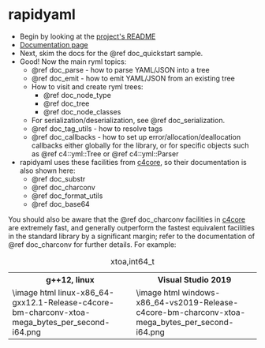 # rapidyaml

* Begin by looking at the [project's README](https://github.com/biojppm/rapidyaml/blob/v0.5.0/README.md)
* [Documentation page](https://rapidyaml.readthedocs.org)
* Next, skim the docs for the @ref doc_quickstart sample.
* Good! Now the main ryml topics:
  * @ref doc_parse - how to parse YAML/JSON into a tree
  * @ref doc_emit - how to emit YAML/JSON from an existing tree
  * How to visit and create ryml trees:
    * @ref doc_node_type
    * @ref doc_tree
    * @ref doc_node_classes
  * For serialization/deserialization, see @ref doc_serialization.
  * @ref doc_tag_utils - how to resolve tags
  * @ref doc_callbacks - how to set up error/allocation/deallocation
    callbacks either globally for the library, or for specific objects
    such as @ref c4::yml::Tree or @ref c4::yml::Parser 
* rapidyaml uses these facilities from [c4core](https://github.com/biojppm/c4core), so their documentation
  is also shown here:
  * @ref doc_substr
  * @ref doc_charconv
  * @ref doc_format_utils
  * @ref doc_base64
  
You should also be aware that the @ref doc_charconv facilities in
[c4core](https://github.com/biojppm/c4core) are extremely fast, and
generally outperform the fastest equivalent facilities in the standard
library by a significant margin; refer to the documentation of @ref
doc_charconv for further details. For example:

<table>
<caption id="xtoa-i64">xtoa,int64_t</caption>
<tr><th>g++12, linux <th>Visual Studio 2019
<tr><td> \image html linux-x86_64-gxx12.1-Release-c4core-bm-charconv-xtoa-mega_bytes_per_second-i64.png <td> \image html windows-x86_64-vs2019-Release-c4core-bm-charconv-xtoa-mega_bytes_per_second-i64.png
</table>


